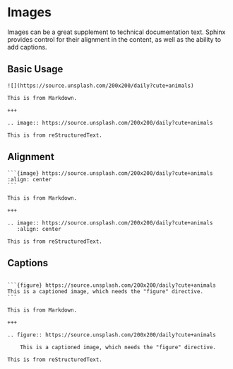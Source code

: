 # Images

Images can be a great supplement to technical documentation text. Sphinx provides control for their alignment in the content, as well as the ability to add captions.

## Basic Usage

```{furo-demo}
![](https://source.unsplash.com/200x200/daily?cute+animals)

This is from Markdown.

+++

.. image:: https://source.unsplash.com/200x200/daily?cute+animals

This is from reStructuredText.
```

## Alignment

````{furo-demo}
```{image} https://source.unsplash.com/200x200/daily?cute+animals
:align: center
```

This is from Markdown.

+++

.. image:: https://source.unsplash.com/200x200/daily?cute+animals
   :align: center

This is from reStructuredText.
````

## Captions

````{furo-demo}

```{figure} https://source.unsplash.com/200x200/daily?cute+animals
This is a captioned image, which needs the "figure" directive.
```

This is from Markdown.

+++

.. figure:: https://source.unsplash.com/200x200/daily?cute+animals

    This is a captioned image, which needs the "figure" directive.

This is from reStructuredText.
````
